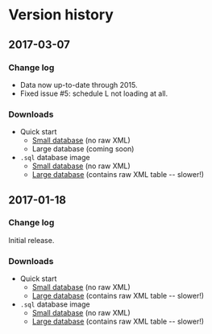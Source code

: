 # Version history

## 2017-03-07
### Change log
* Data now up-to-date through 2015.
* Fixed issue #5: schedule L not loading at all.

### Downloads
* Quick start
  * [Small database](https://console.aws.amazon.com/ec2/home?region=us-east-1#launchAmi=ami-eb2687fd) (no raw XML)
  * Large database (coming soon)
* `.sql` database image
  * [Small database](https://s3.amazonaws.com/irs-990-toolkit/data/irs990_no_xml_2017_03_07.sql.tar.gz) (no raw XML)
  * [Large database](https://s3.amazonaws.com/irs-990-toolkit/data/irs990_complete_2017_03_07.sql.tar.gz) (contains raw XML table -- slower!)
  
## 2017-01-18
### Change log
Initial release.

### Downloads
* Quick start
  * [Small database](https://console.aws.amazon.com/ec2/home?region=us-east-1#launchAmi=ami-a86991be) (no raw XML)
  * [Large database](https://console.aws.amazon.com/ec2/home?region=us-east-1#launchAmi=ami-76bb4060) (contains raw XML table -- slower!)
* `.sql` database image
  * [Small database](https://s3.amazonaws.com/irs-990-toolkit/data/irs990_no_xml_2017_01_18.sql.tar.gz) (no raw XML)
  * [Large database](https://s3.amazonaws.com/irs-990-toolkit/data/irs990_complete_2017_01_18.sql.tar.gz) (contains raw XML table -- slower!)
